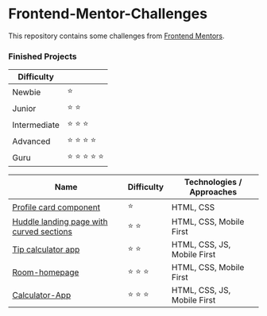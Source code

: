 # Frontend-Mentor-Challenges

This repository contains some challenges from [Frontend Mentors](https://www.frontendmentor.io/challenges). 

### Finished Projects

|Difficulty | |
|---|---|
| Newbie | :star: |
| Junior | :star: :star: |
| Intermediate | :star: :star: :star: |
| Advanced | :star: :star: :star: :star:  |
| Guru | :star: :star: :star: :star: :star: |

|Name|Difficulty| Technologies / Approaches |
|---|---|---|
|  [Profile card component](https://sanurb.github.io/Frontend-Mentor-Challenges/profile-card-component/index.html) | :star: | HTML, CSS|
|  [Huddle landing page with curved sections](https://sanurb.github.io/Frontend-Mentor-Challenges/huddle-landing-page-with-curved-sections-master/index.html) | :star: :star: | HTML, CSS, Mobile First|
|  [Tip calculator app](https://sanurb.github.io/Frontend-Mentor-Challenges/tip-calculator-app/index.html) | :star: :star: | HTML, CSS, JS, Mobile First|
|  [Room-homepage](https://sanurb.github.io/Frontend-Mentor-Challenges/room-homepage/) | :star: :star: :star: | HTML, CSS, Mobile First|
|  [Calculator-App](https://sanurb.github.io/Frontend-Mentor-Challenges/calculator-app) | :star: :star: :star: | HTML, CSS, JS, Mobile First|
